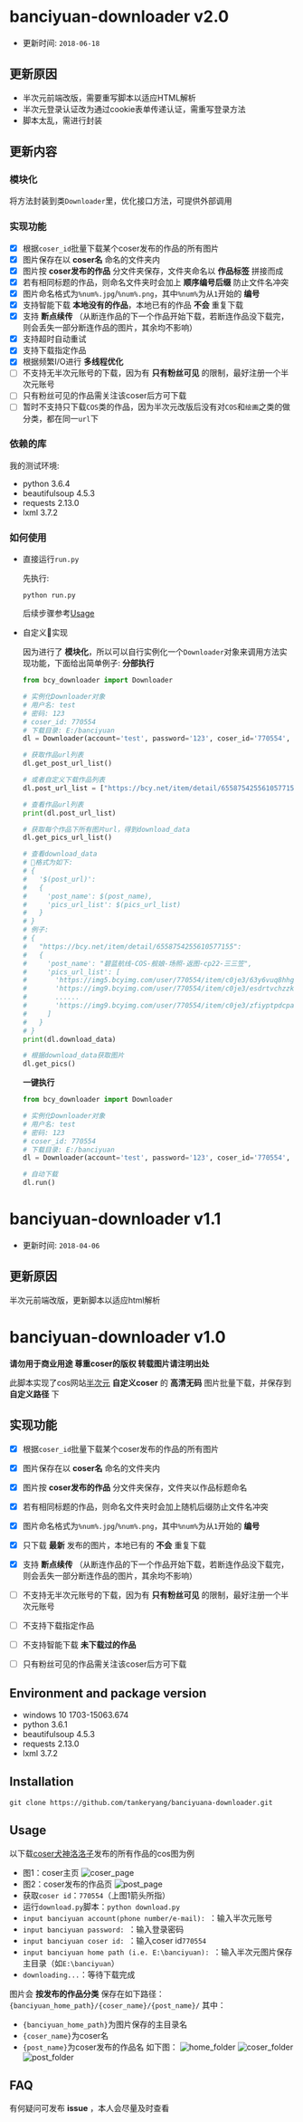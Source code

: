 # banciyuan-downloader v2.0 

* 更新时间: `2018-06-18`

## 更新原因

* 半次元前端改版，需要重写脚本以适应HTML解析
* 半次元登录认证改为通过cookie表单传递认证，需重写登录方法
* 脚本太乱，需进行封装

## 更新内容

### 模块化

将方法封装到类`Downloader`里，优化接口方法，可提供外部调用

### 实现功能

* [x] 根据`coser_id`批量下载某个coser发布的作品的所有图片
* [x] 图片保存在以 __coser名__ 命名的文件夹内
* [x] 图片按 __coser发布的作品__ 分文件夹保存，文件夹命名以 __作品标签__ 拼接而成
* [x] 若有相同标题的作品，则命名文件夹时会加上 __顺序编号后缀__ 防止文件名冲突
* [x] 图片命名格式为`%num%.jpg`/`%num%.png`，其中`%num%`为从`1`开始的 __编号__
* [x] 支持智能下载 __本地没有的作品__，本地已有的作品 __不会__ 重复下载
* [x] 支持 __断点续传__ （从断连作品的下一个作品开始下载，若断连作品没下载完，则会丢失一部分断连作品的图片，其余均不影响）
* [x] 支持超时自动重试
* [x] 支持下载指定作品
* [x] 根据频繁I/O进行 __多线程优化__
* [ ] 不支持无半次元账号的下载，因为有 __只有粉丝可见__ 的限制，最好注册一个半次元账号
* [ ] 只有粉丝可见的作品需关注该coser后方可下载
* [ ] 暂时不支持只下载`COS`类的作品，因为半次元改版后没有对`COS`和`绘画`之类的做分类，都在同一`url`下

### 依赖的库

我的测试环境:

* python 3.6.4
* beautifulsoup 4.5.3
* requests 2.13.0
* lxml 3.7.2

### 如何使用

* 直接运行`run.py`

    先执行:
    ```
    python run.py
    ```
    后续步骤参考[Usage](#Usage)

* 自定义实现

    因为进行了 __模块化__，所以可以自行实例化一个`Downloader`对象来调用方法实现功能，下面给出简单例子:
    __分部执行__

    ```python
    from bcy_downloader import Downloader

    # 实例化Downloader对象
    # 用户名: test
    # 密码: 123
    # coser_id: 770554
    # 下载目录: E:/banciyuan
    dl = Downloader(account='test', password='123', coser_id='770554', bcy_home_dir='E:/banciyuan')

    # 获取作品url列表
    dl.get_post_url_list()

    # 或者自定义下载作品列表
    dl.post_url_list = ["https://bcy.net/item/detail/6558754255610577155", "https://bcy.net/item/detail/6554677621064466692"]

    # 查看作品url列表
    print(dl.post_url_list)

    # 获取每个作品下所有图片url，得到download_data
    dl.get_pics_url_list()

    # 查看download_data
    # 格式为如下:
    # {
    #   '$(post_url)':
    #   {
    #     'post_name': $(post_name),
    #     'pics_url_list': $(pics_url_list)
    #   }
    # }
    # 例子:
    # {
    #   "https://bcy.net/item/detail/6558754255610577155":
    #   {
    #     'post_name': "碧蓝航线-COS-舰娘-场照-返图-cp22-三三笠",
    #     'pics_url_list': [
    #       'https://img5.bcyimg.com/user/770554/item/c0je3/63y6vuq8hhgfmge7nrqcaqkpspyfszj5.jpg?1',
    #       'https://img9.bcyimg.com/user/770554/item/c0je3/esdrtvchzzkfzm74ezd8idx04ennjjfr.jpg?2',
    #       ......
    #       'https://img9.bcyimg.com/user/770554/item/c0je3/zfiyptpdcpasyz0itzh7ndtmpiysw8uy.jpg?9'
    #     ]
    #   }
    # }
    print(dl.download_data)

    # 根据download_data获取图片
    dl.get_pics()
    ```

    __一键执行__
    ```python
    from bcy_downloader import Downloader

    # 实例化Downloader对象
    # 用户名: test
    # 密码: 123
    # coser_id: 770554
    # 下载目录: E:/banciyuan
    dl = Downloader(account='test', password='123', coser_id='770554', bcy_home_dir='E:/banciyuan')

    # 自动下载
    dl.run()
    ```


# banciyuan-downloader v1.1

* 更新时间: `2018-04-06`

## 更新原因

半次元前端改版，更新脚本以适应html解析

# banciyuan-downloader v1.0

<strong>请勿用于商业用途 尊重coser的版权 转载图片请注明出处</strong>

此脚本实现了cos网站[半次元](https://bcy.net) __自定义coser__ 的 __高清无码__ 图片批量下载，并保存到 __自定义路径__ 下

## 实现功能

* [x] 根据```coser_id```批量下载某个coser发布的作品的所有图片
* [x] 图片保存在以 __coser名__ 命名的文件夹内
* [x] 图片按 __coser发布的作品__ 分文件夹保存，文件夹以作品标题命名
* [x] 若有相同标题的作品，则命名文件夹时会加上随机后缀防止文件名冲突
* [x] 图片命名格式为```%num%.jpg```/```%num%.png```，其中```%num%```为从```1```开始的 __编号__ 
* [x] 只下载 __最新__ 发布的图片，本地已有的 __不会__ 重复下载
* [x] 支持 __断点续传__ （从断连作品的下一个作品开始下载，若断连作品没下载完，则会丢失一部分断连作品的图片，其余均不影响）
* [ ] 不支持无半次元账号的下载，因为有 __只有粉丝可见__ 的限制，最好注册一个半次元账号
* [ ] 不支持下载指定作品
* [ ] 不支持智能下载 __未下载过的作品__ 
* [ ] 只有粉丝可见的作品需关注该coser后方可下载


## Environment and package version

* windows 10 1703-15063.674
* python 3.6.1
* beautifulsoup 4.5.3
* requests 2.13.0
* lxml 3.7.2

## Installation

```
git clone https://github.com/tankeryang/banciyuana-downloader.git
```

## Usage

以下载[coser犬神洛洛子](https://bcy.net/u/770554)发布的所有作品的cos图为例
* 图1：coser主页
    ![coser_page](https://github.com/tankeryang/banciyuan-downloader/blob/master/README/coser_page.png)
* 图2：coser发布的作品页
    ![post_page](https://github.com/tankeryang/banciyuan-downloader/blob/master/README/post_page.png)
* 获取```coser id```：```770554```（上图1箭头所指）
* 运行```download.py```脚本：```python download.py```
* ```input banciyuan account(phone number/e-mail): ```：输入半次元账号
* ```input banciyuan password: ```：输入登录密码
* ```input banciyuan coser id: ```：输入coser id```770554```
* ```input banciyuan home path (i.e. E:\banciyuan): ```：输入半次元图片保存主目录（如```E:\banciyuan```）
* ```downloading...```：等待下载完成

图片会 __按发布的作品分类__ 保存在如下路径：```{banciyuan_home_path}/{coser_name}/{post_name}/```
其中：
* ```{banciyuan_home_path}```为图片保存的主目录名
* ```{coser_name}```为coser名
* ```{post_name}```为coser发布的作品名
如下图：
![home_folder](https://github.com/tankeryang/banciyuan-downloader/blob/master/README/home_folder.png)
![coser_folder](https://github.com/tankeryang/banciyuan-downloader/blob/master/README/coser_folder.png)
![post_folder](https://github.com/tankeryang/banciyuan-downloader/blob/master/README/post_folder.png)

## FAQ
有何疑问可发布 __issue__ ，本人会尽量及时查看